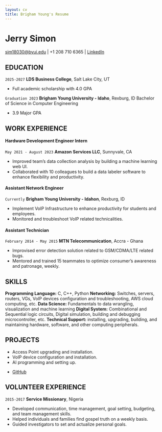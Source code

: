 ```yaml
---
layout: cv
title: Brigham Young's Resume
---
```

# Jerry Simon


<div id="webaddress">
<a href="datascience@byui.edu">sim18030@byui.edu</a>
| +1 208 710 6365
| <a href="https://www.linkedin.com/in/jerry-simon">LinkedIn</a>
</div>

<!-- https://www.monique.tech/the-art-of-markdown -->

## EDUCATION

`2025-2027`
__LDS Business College__, Salt Lake City, UT

- Full academic scholarship with 4.0 GPA

`Graduation 2023`
__Brigham Young University - Idaho__, Rexburg, ID
Bachelor of Science in Computer Engineering

- 3.9 Major GPA


## WORK EXPERIENCE


#### Hardware Development Engineer Intern

`May 2021 - August 2023`
__Amazon Services LLC__, Sunnyvale, CA


- Improved team’s data collection analysis by building a machine learning web UI.
- Collaborated with 10 colleagues to build a data labeler software to enhance flexibility and productivity.

#### Assistant Network Engineer

`Currently`
__Brigham Young University - Idahon__, Rexburg, ID

- Implement VoIP Infrastructure to enhance productivity for students and employees.
- Monitored and troubleshoot VoIP related technicalities.
 

#### Assistant Technician

`February 2014 - May 2015`
__MTN Telecommunication__, Accra - Ghana

- Improvised error detection solution related to GSM/CDMA/LTE related bugs.
- Mentored and trained 15 teammates to optimize consumer’s awareness and patronage, weekly.

## SKILLS

__Programming Language:__ C, C++, Python
__Networking:__ Switches, servers, routers, VGs, VoIP devices configuration and troubleshooting, AWS cloud computing, etc.
__Data Science:__ Fundamentals to data wrangling, visualization and machine learning
__Digital System:__ Combinational and Sequential logic circuits, Digital simulation, building and debugging microcontroller, etc.
__Technical Support:__ installing, upgrading, building, and maintaining hardware, software, and other computing peripherals.

## PROJECTS

- Access Point upgrading and installation.
- VoIP device configuration and installation.
- AI programming and setting up.
<div id="webaddress"> 

- <a href="https://github.com/Barjona1">GitHub</a></div>

## VOLUNTEER EXPERIENCE
`2015-2017`
__Service Missionary__, Nigeria

- Developed communication, time management, goal setting, budgeting, and team management skills.
- Helped individuals and families find gospel truth on a weekly basis.
- Guided investigators to set and actualize personal goals.